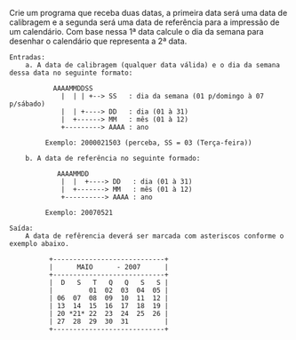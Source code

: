 
Crie um programa que receba duas datas, a primeira data será uma data de calibragem e a segunda será uma data de referência para a impressão de um calendário. Com base nessa 1ª data calcule o dia da semana para desenhar o calendário que representa a 2ª data. 

~~~
Entradas: 
    a. A data de calibragem (qualquer data válida) e o dia da semana dessa data no seguinte formato:  
 
           AAAAMMDDSS  
             |  | | +--> SS   : dia da semana (01 p/domingo à 07 p/sábado)
             |  | +----> DD   : dia (01 à 31)
             |  +------> MM   : mês (01 à 12)
             +---------> AAAA : ano 

         Exemplo: 2000021503 (perceba, SS = 03 (Terça-feira))    

    b. A data de referência no seguinte formado: 

            AAAAMMDD 
             |  |  +----> DD   : dia (01 à 31)
             |  +-------> MM   : mês (01 à 12)
             +----------> AAAA : ano 

         Exemplo: 20070521     

Saída: 
    A data de refêrencia deverá ser marcada com asteriscos conforme o exemplo abaixo. 

          +----------------------------+
          |      MAIO      - 2007      |
          +----------------------------+
          |  D   S   T   Q   Q   S   S |
          |         01  02  03  04  05 |
          | 06  07  08  09  10  11  12 |
          | 13  14  15  16  17  18  19 |
          | 20 *21* 22  23  24  25  26 |
          | 27  28  29  30  31         |
          +----------------------------+
~~~



 



